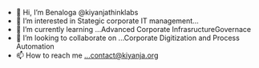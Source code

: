 - 👋 Hi, I’m Benaloga @kiyanjathinklabs
- 👀 I’m interested in Stategic corporate IT management...
- 🌱 I’m currently learning ...Advanced Corporate InfrasructureGovernace
- 💞️ I’m looking to collaborate on ...Corporate Digitization and Process Automation
- 📫 How to reach me ...contact@kiyanja.org

<!---
kiyanjathinklabs/kiyanjathinklabs is a ✨ special ✨ repository because its `README.md` (this file) appears on your GitHub profile.
You can click the Preview link to take a look at your changes.
--->
